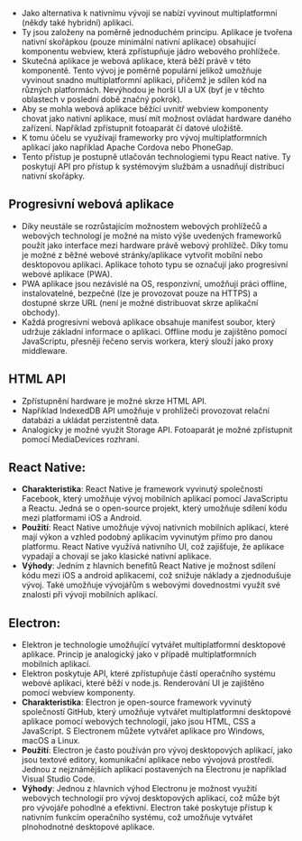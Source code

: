 - Jako alternativa k nativnímu vývoji se nabízí vyvinout multiplatformní (někdy také hybridní) aplikaci.
- Ty jsou založeny na poměrně jednoduchém principu. Aplikace je tvořena nativní skořápkou (pouze minimální nativní aplikace) obsahující komponentu webview, která zpřístupňuje jádro webového prohlížeče.
- Skutečná aplikace je webová aplikace, která běží právě v této komponentě. Tento vývoj je poměrně populární jelikož umožňuje vyvinout snadno multiplatformní aplikaci, přičemž je sdílen kód na různých platformách. Nevýhodou je horší UI a UX (byť je v těchto oblastech v poslední době značný pokrok).
- Aby se mohla webová aplikace běžící uvnitř webview komponenty chovat jako nativní aplikace, musí mít možnost ovládat hardware daného zařízení. Například zpřístupnit fotoaparát čí datové uložiště.
- K tomu účelu se využívají frameworky pro vývoj multiplatformních aplikací jako například Apache Cordova nebo PhoneGap.
- Tento přístup je postupně utlačován technologiemi typu React native. Ty poskytují API pro přístup k systémovým službám a usnadňují distribuci nativní skořápky.

## Progresivní webová aplikace
- Díky neustále se rozrůstajícím možnostem webových prohlížečů a webových technologí je možné na místo výše uvedených frameworků použít jako interface mezi hardware právě webový prohlížeč. Díky tomu je možné z běžné webové stránky/aplikace vytvořit mobilní nebo desktopovou aplikaci. Aplikace tohoto typu se označují jako progresivní webové aplikace (PWA).
- PWA aplikace jsou nezávislé na OS, responzivní, umožňují práci offline, instalovatelné, bezpečné (lze je provozovat pouze na HTTPS) a dostupné skrze URL (není je možné distribuovat skrze aplikační obchody).
- Každá progresivní webová aplikace obsahuje manifest soubor, který udržuje základní informace o aplikaci. Offline modu je zajištěno pomocí JavaScriptu, přesněji řečeno servis workera, který slouží jako proxy middleware.

## HTML API
- Zpřístupnění hardware je možné skrze HTML API.
- Například IndexedDB API umožňuje v prohlížeči provozovat relační databázi a ukládat perzistentně data.
- Analogicky je možné využit Storage API. Fotoaparát je možné zpřístupnit pomocí MediaDevices rozhraní.

## **React Native**:
-  **Charakteristika**: React Native je framework vyvinutý společností Facebook, který umožňuje vývoj mobilních aplikací pomocí JavaScriptu a Reactu. Jedná se o open-source projekt, který umožňuje sdílení kódu mezi platformami iOS a Android.
- **Použití**: React Native umožňuje vývoj nativních mobilních aplikací, které mají výkon a vzhled podobný aplikacím vyvinutým přímo pro danou platformu. React Native využívá nativního UI, což zajišťuje, že aplikace vypadají a chovají se jako klasické nativní aplikace.
- **Výhody**: Jedním z hlavních benefitů React Native je možnost sdílení kódu mezi iOS a android aplikacemi, což snižuje náklady a zjednodušuje vývoj. Také umožňuje vývojářům s webovými dovednostmi využít své znalosti při vývoji mobilních aplikací.

## **Electron**:
- Elektron je technologie umožňující vytvářet multiplatformní desktopové aplikace. Princip je analogický jako v případě multiplatformních mobilních aplikací.
- Elektron poskytuje API, které zpřístupňuje částí operačního systému webové aplikaci, které běží v node.js. Renderování UI je zajištěno pomocí webview komponenty.
- **Charakteristika**: Electron je open-source framework vyvinutý společností GitHub, který umožňuje vytvářet multiplatformní desktopové aplikace pomocí webových technologií, jako jsou HTML, CSS a JavaScript. S Electronem můžete vytvářet aplikace pro Windows, macOS a Linux.
- **Použití**: Electron je často používán pro vývoj desktopových aplikací, jako jsou textové editory, komunikační aplikace nebo vývojová prostředí. Jednou z nejznámějších aplikací postavených na Electronu je například Visual Studio Code.
- **Výhody**: Jednou z hlavních výhod Electronu je možnost využití webových technologií pro vývoj desktopových aplikací, což může být pro vývojáře pohodlné a efektivní. Electron také poskytuje přístup k nativním funkcím operačního systému, což umožňuje vytvářet plnohodnotné desktopové aplikace.